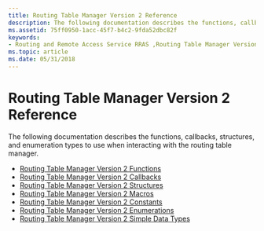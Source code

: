 ```yaml
---
title: Routing Table Manager Version 2 Reference
description: The following documentation describes the functions, callbacks, structures, and enumeration types to use when interacting with the routing table manager.
ms.assetid: 75ff0950-1acc-45f7-b4c2-9fda52dbc82f
keywords:
- Routing and Remote Access Service RRAS ,Routing Table Manager Version 2,reference
ms.topic: article
ms.date: 05/31/2018
---
```


# Routing Table Manager Version 2 Reference

The following documentation describes the functions, callbacks, structures, and enumeration types to use when interacting with the routing table manager.

-   [Routing Table Manager Version 2 Functions](routing-table-manager-version-2-functions.md)
-   [Routing Table Manager Version 2 Callbacks](routing-table-manager-version-2-callbacks.md)
-   [Routing Table Manager Version 2 Structures](routing-table-manager-version-2-structures.md)
-   [Routing Table Manager Version 2 Macros](routing-table-manager-version-2-macros.md)
-   [Routing Table Manager Version 2 Constants](routing-table-manager-version-2-constants.md)
-   [Routing Table Manager Version 2 Enumerations](routing-table-manager-version-2-enumerations.md)
-   [Routing Table Manager Version 2 Simple Data Types](routing-table-manager-version-2-simple-data-types.md)

 

 




